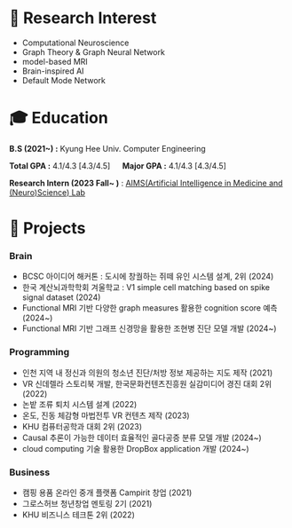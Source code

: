 # 🔎 Research Interest

- Computational Neuroscience
- Graph Theory & Graph Neural Network
- model-based MRI
- Brain-inspired AI
- Default Mode Network

# 🎓 **Education**

**B.S (2021~) :** Kyung Hee Univ. Computer Engineering

**Total GPA :**  4.1/4.3   [4.3/4.5]   &emsp;  **Major GPA :**   4.1/4.3   [4.3/4.5]

**Research Intern (2023 Fall~ )** : [AIMS(Artificial Intelligence in Medicine and (Neuro)Science) Lab](https://sites.google.com/view/khu-aims/home/)


# 🔭 Projects

### Brain

- BCSC 아이디어 해커톤 : 도시에 창궐하는 쥐떼 유인 시스템 설계, 2위 (2024)
- 한국 계산뇌과학학회 겨울학교 : V1 simple cell matching based on spike signal dataset (2024)
- Functional MRI 기반 다양한 graph measures 활용한 cognition score 예측 (2024~)
- Functional MRI 기반 그래프 신경망을 활용한 조현병 진단 모델 개발 (2024~)

### Programming

- 인천 지역 내 정신과 의원의 청소년 진단/처방 정보 제공하는 지도 제작 (2021)
- VR 신데렐라 스토리북 개발, 한국문화컨텐츠진흥원 실감미디어 경진 대회 2위 (2022)
- 논밭 조류 퇴치 시스템 설계 (2022)
- 온도, 진동 체감형 마법전투 VR 컨텐츠 제작 (2023)
- KHU 컴퓨터공학과 대회 2위 (2023)
- Causal 추론이 가능한 데이터 효율적인 골다공증 분류 모델 개발 (2024~)
- cloud computing 기술 활용한 DropBox application 개발 (2024~)

### Business

- 캠핑 용품 온라인 중개 플랫폼 Campirit 창업 (2021)
- 그로스허브 청년창업 멘토링 2기 (2021)
- KHU 비즈니스 테크톤 2위 (2022)
